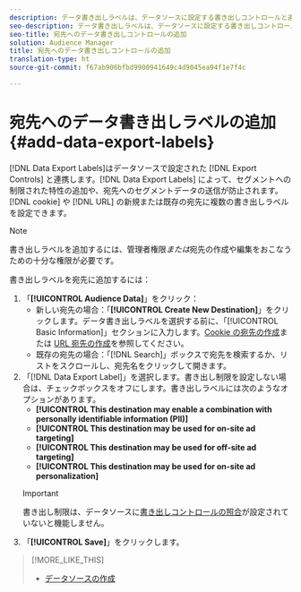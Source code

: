 ```yaml
---
description: データ書き出しラベルは、データソースに設定する書き出しコントロールと連携して動作します。データ書き出しラベルによって、セグメントへの制限された特性の追加や、宛先へのセグメントデータの送信が防止されます。Cookie や URL の新規または既存の宛先に複数の書き出しラベルを設定できます。
seo-description: データ書き出しラベルは、データソースに設定する書き出しコントロールと連携して動作します。データ書き出しラベルによって、セグメントへの制限された特性の追加や、宛先へのセグメントデータの送信が防止されます。Cookie や URL の新規または既存の宛先に複数の書き出しラベルを設定できます。
seo-title: 宛先へのデータ書き出しコントロールの追加
solution: Audience Manager
title: 宛先へのデータ書き出しコントロールの追加
translation-type: ht
source-git-commit: f67ab906bfbd9900941649c4d9045ea94f1e7f4c

---
```




# 宛先へのデータ書き出しラベルの追加 {#add-data-export-labels}

[!DNL Data Export Labels]はデータソースで設定された [!DNL Export Controls] と連携します。[!DNL Data Export Labels] によって、セグメントへの制限された特性の追加や、宛先へのセグメントデータの送信が防止されます。[!DNL cookie] や [!DNL URL] の新規または既存の宛先に複数の書き出しラベルを設定できます。

>[!NOTE]
>
>書き出しラベルを追加するには、管理者権限&#x200B;*または*&#x200B;宛先の作成や編集をおこなうための十分な権限が必要です。

<!-- t_export_labels.xml -->

書き出しラベルを宛先に追加するには：

1. 「**[!UICONTROL Audience Data]**」をクリック：
   * 新しい宛先の場合：「**[!UICONTROL Create New Destination]**」をクリックします。データ書き出しラベルを選択する前に、「[!UICONTROL Basic Information]」セクションに入力します。[Cookie の宛先の作成](../../features/destinations/create-cookie-destination.md)または [URL 宛先の作成](../../features/destinations/create-url-destination.md)を参照してください。
   * 既存の宛先の場合：「[!DNL Search]」ボックスで宛先を検索するか、リストをスクロールし、宛先名をクリックして開きます。
1. 「[!DNL Data Export Label]」を選択します。書き出し制限を設定しない場合は、チェックボックスをオフにします。書き出しラベルには次のようなオプションがあります。
   * **[!UICONTROL This destination may enable a combination with personally identifiable information (PII)]**
   * **[!UICONTROL This destination may be used for on-site ad targeting]**
   * **[!UICONTROL This destination may be used for off-site ad targeting]**
   * **[!UICONTROL This destination may be used for on-site ad personalization]**
   >[!IMPORTANT]
   >
   >書き出し制限は、データソースに[書き出しコントロールの照合](../../features/data-export-controls.md)が設定されていないと機能しません。
1. 「**[!UICONTROL Save]**」をクリックします。

>[!MORE_LIKE_THIS]
>
>* [データソースの作成](../../features/manage-datasources.md#create-data-source)